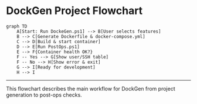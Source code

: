 # DockGen Project Flowchart

```mermaid
graph TD
    A[Start: Run DockeGen.ps1] --> B[User selects features]
    B --> C[Generate Dockerfile & docker-compose.yml]
    C --> D[Build & start container]
    D --> E[Run PostOps.ps1]
    E --> F{Container health OK?}
    F -- Yes --> G[Show user/SSH table]
    F -- No --> H[Show error & exit]
    G --> I[Ready for development]
    H --> I
```

---
This flowchart describes the main workflow for DockGen from project generation to post-ops checks.
